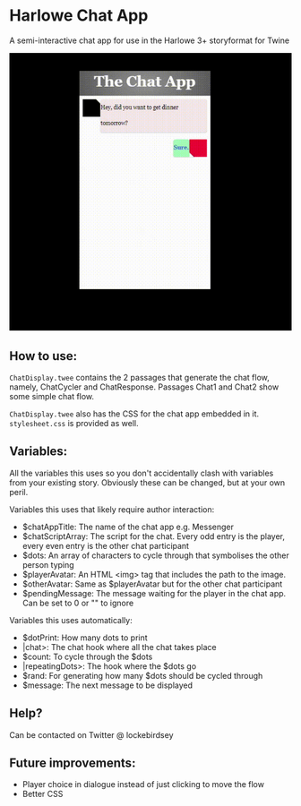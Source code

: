 # Harlowe Chat App
A semi-interactive chat app for use in the Harlowe 3+ storyformat for Twine

![The Harlowe Chat App](example.gif)

## How to use:

`ChatDisplay.twee` contains the 2 passages that generate the chat flow, namely, ChatCycler and ChatResponse.
Passages Chat1 and Chat2 show some simple chat flow.

`ChatDisplay.twee` also has the CSS for the chat app embedded in it. `stylesheet.css` is provided as well.

## Variables:
All the variables this uses so you don't accidentally clash with variables from your existing story.
Obviously these can be changed, but at your own peril.

Variables this uses that likely require author interaction:
- $chatAppTitle: The name of the chat app e.g. Messenger
- $chatScriptArray: The script for the chat. Every odd entry is the player, every even entry is the other chat participant
- $dots: An array of characters to cycle through that symbolises the other person typing
- $playerAvatar: An HTML \<img\> tag that includes the path to the image. 
- $otherAvatar: Same as $playerAvatar but for the other chat participant
- $pendingMessage: The message waiting for the player in the chat app. Can be set to 0 or "" to ignore


Variables this uses automatically:
- $dotPrint: How many dots to print
- |chat>: The chat hook where all the chat takes place
- $count: To cycle through the $dots
- |repeatingDots>: The hook where the $dots go 
- $rand: For generating how many $dots should be cycled through
- $message: The next message to be displayed

## Help?

Can be contacted on Twitter @ lockebirdsey

## Future improvements:
- Player choice in dialogue instead of just clicking to move the flow
- Better CSS